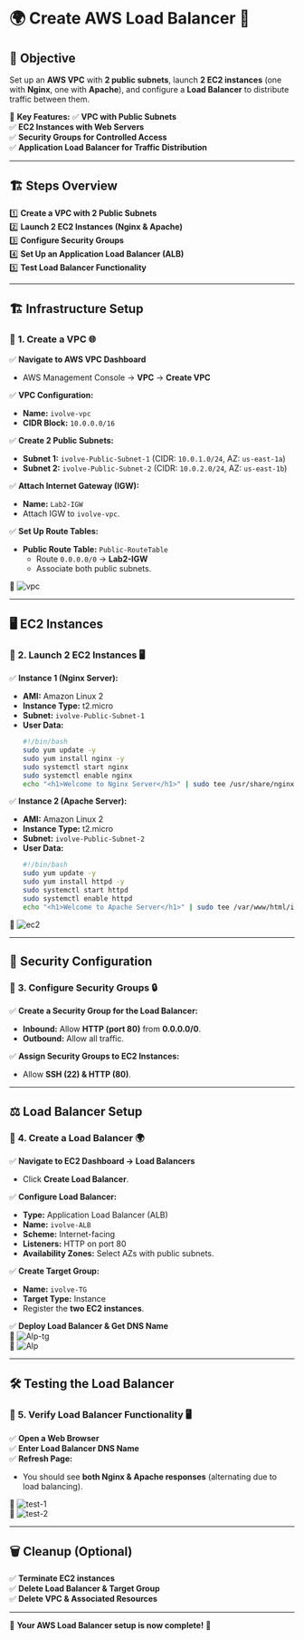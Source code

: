 # 🌍 Create AWS Load Balancer 🚀

## 🎯 Objective
Set up an **AWS VPC** with **2 public subnets**, launch **2 EC2 instances** (one with **Nginx**, one with **Apache**), and configure a **Load Balancer** to distribute traffic between them.

📌 **Key Features:**
✅ **VPC with Public Subnets**  
✅ **EC2 Instances with Web Servers**  
✅ **Security Groups for Controlled Access**  
✅ **Application Load Balancer for Traffic Distribution**  

---

## 🏗 Steps Overview
1️⃣ **Create a VPC with 2 Public Subnets**  
2️⃣ **Launch 2 EC2 Instances (Nginx & Apache)**  
3️⃣ **Configure Security Groups**  
4️⃣ **Set Up an Application Load Balancer (ALB)**  
5️⃣ **Test Load Balancer Functionality**  

---

## 🏗 Infrastructure Setup

### 🔹 **1. Create a VPC** 🌐
✅ **Navigate to AWS VPC Dashboard**  
- AWS Management Console → **VPC** → **Create VPC**

✅ **VPC Configuration:**  
- **Name:** `ivolve-vpc`  
- **CIDR Block:** `10.0.0.0/16`

✅ **Create 2 Public Subnets:**  
- **Subnet 1:** `ivolve-Public-Subnet-1` (CIDR: `10.0.1.0/24`, AZ: `us-east-1a`)  
- **Subnet 2:** `ivolve-Public-Subnet-2` (CIDR: `10.0.2.0/24`, AZ: `us-east-1b`)

✅ **Attach Internet Gateway (IGW):**  
- **Name:** `Lab2-IGW`  
- Attach IGW to `ivolve-vpc`.

✅ **Set Up Route Tables:**  
- **Public Route Table:** `Public-RouteTable`  
  - Route `0.0.0.0/0` → **Lab2-IGW**  
  - Associate both public subnets.

📌 ![vpc](images/vpc.png)

---

## 🖥 EC2 Instances

### 🔹 **2. Launch 2 EC2 Instances** 🖥️
✅ **Instance 1 (Nginx Server):**  
- **AMI:** Amazon Linux 2  
- **Instance Type:** t2.micro  
- **Subnet:** `ivolve-Public-Subnet-1`  
- **User Data:**
  ```bash
  #!/bin/bash
  sudo yum update -y
  sudo yum install nginx -y
  sudo systemctl start nginx
  sudo systemctl enable nginx
  echo "<h1>Welcome to Nginx Server</h1>" | sudo tee /usr/share/nginx/html/index.html
  ```

✅ **Instance 2 (Apache Server):**  
- **AMI:** Amazon Linux 2  
- **Instance Type:** t2.micro  
- **Subnet:** `ivolve-Public-Subnet-2`  
- **User Data:**
  ```bash
  #!/bin/bash
  sudo yum update -y
  sudo yum install httpd -y
  sudo systemctl start httpd
  sudo systemctl enable httpd
  echo "<h1>Welcome to Apache Server</h1>" | sudo tee /var/www/html/index.html
  ```

📌 ![ec2](images/Ec2.png)

---

## 🔐 Security Configuration

### 🔹 **3. Configure Security Groups** 🔒
✅ **Create a Security Group for the Load Balancer:**  
- **Inbound:** Allow **HTTP (port 80)** from **0.0.0.0/0**.  
- **Outbound:** Allow all traffic.

✅ **Assign Security Groups to EC2 Instances:**  
- Allow **SSH (22) & HTTP (80)**.

---

## ⚖️ Load Balancer Setup

### 🔹 **4. Create a Load Balancer** 🌍
✅ **Navigate to EC2 Dashboard → Load Balancers**  
- Click **Create Load Balancer**.

✅ **Configure Load Balancer:**  
- **Type:** Application Load Balancer (ALB)  
- **Name:** `ivolve-ALB`  
- **Scheme:** Internet-facing  
- **Listeners:** HTTP on port 80  
- **Availability Zones:** Select AZs with public subnets.

✅ **Create Target Group:**  
- **Name:** `ivolve-TG`  
- **Target Type:** Instance  
- Register the **two EC2 instances**.

✅ **Deploy Load Balancer & Get DNS Name**  
📌 ![Alp-tg](images/ALB-tg.png)  
📌 ![Alp](images/ALP.png)

---

## 🛠 Testing the Load Balancer

### 🔹 **5. Verify Load Balancer Functionality** 🖥
✅ **Open a Web Browser**  
✅ **Enter Load Balancer DNS Name**  
✅ **Refresh Page:**
- You should see **both Nginx & Apache responses** (alternating due to load balancing).

📌 ![test-1](images/test-1.png)  
📌 ![test-2](images/test-2.png)

---

## 🗑 Cleanup (Optional)
✅ **Terminate EC2 instances**  
✅ **Delete Load Balancer & Target Group**  
✅ **Delete VPC & Associated Resources**  

---

🎉 **Your AWS Load Balancer setup is now complete!** 🚀


